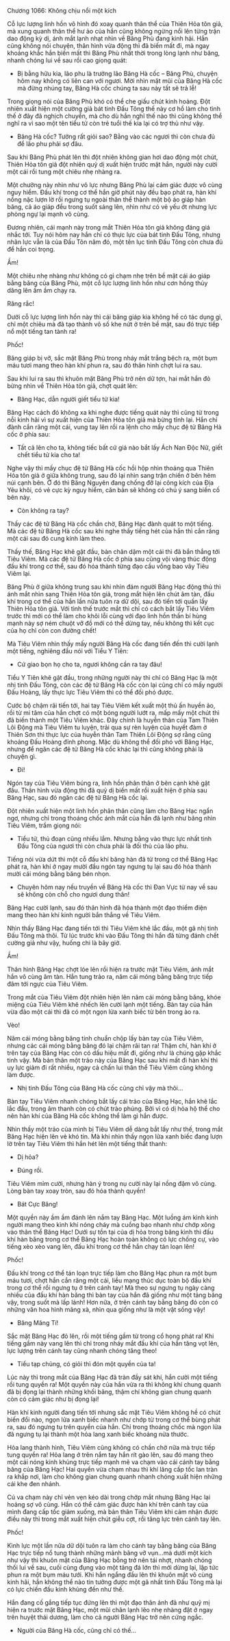 




Chương 1066: Không chịu nổi một kích


Cỗ lực lượng linh hồn vô hình đó xoay quanh thân thể của Thiên Hỏa tôn giả, mà xung quanh thân thể hư ảo của hắn cũng không ngừng nổi lên từng trận dao động kỳ dị, ánh mắt lạnh nhạt nhìn về Băng Phù đang kinh hãi. Hắn cũng không nói chuyện, thân hình vừa động thì đã biến mất đi, mà ngay khoảng khắc hắn biến mất thì Băng Phù nhất thời trong lòng lạnh như băng, nhanh chóng lui về sau rồi cao giọng quát:

- Bị bằng hữu kia, lão phu là trưởng lão Băng Hà cốc – Băng Phù, chuyện hôm nay không có liên can với ngươi. Mời nhìn mặt mũi của Băng Hà cốc mà đừng nhúng tay, Băng Hà cốc chúng ta sau này tất sẽ trả lễ!

Trong giọng nói của Băng Phù khó có thể che giấu chút kinh hoảng. Đột nhiên xuất hiện một cường giả bát tinh Đấu Tông thế này cơ hồ làm cho tình thế ở đây đã nghịch chuyển, mà cho dù hắn nghĩ thế nào thì cũng không thể nghĩ ra vì sao một tên tiểu tử còn trẻ tuổi thế kia lại có trợ thủ như vậy.

- Băng Hà cốc? Tưởng rất giỏi sao? Bằng vào các ngươi thì còn chưa đủ để lão phu phải sợ đâu.

Sau khi Băng Phù phát lên thì đột nhiên không gian hơi dao động một chút, Thiên Hỏa tôn giả đột nhiên quỷ dị xuất hiện trước mặt hắn, người này cười một cái rồi tung một chiêu nhẹ nhàng ra.

Một chưởng này nhìn như vô lực nhưng Băng Phù lại cảm giác được vô cùng nguy hiểm. Đấu khí trong cơ thể hắn giờ phút này đều bạo phát ra, hàn khí nồng nặc lượn lờ rồi ngưng tụ ngoài thân thể thành một bộ áo giáp hàn băng, cả áo giáp đều trong suốt sáng lên, nhìn như có vẻ yếu ớt nhưng lực phòng ngự lại mạnh vô cùng.

Đương nhiên, cái mạnh này trong mắt Thiên Hỏa tôn giả không đáng giá nhắc tới. Tuy nói hôm nay hắn chỉ có thực lực của bát tinh Đấu Tông, nhưng nhãn lực vẫn là của Đấu Tôn năm đó, một tên lục tinh Đấu Tông còn chưa đủ để hắn coi trọng.

Ầm!

Một chiêu nhẹ nhàng như không có gì chạm nhẹ trên bề mặt cái áo giáp bằng băng của Băng Phù, một cỗ lực lượng linh hồn như cơn hồng thủy dâng lên ầm ầm chạy ra.

Răng rắc!

Dưới cỗ lực lượng linh hồn này thì cái băng giáp kia không hề có tác dụng gì, chỉ một chiêu mà đã tạo thành vô số khe nứt ở trên bề mặt, sau đó trực tiếp nổ một tiếng tan tành ra!

Phốc!

Băng giáp bị vỡ, sắc mặt Băng Phù trong nháy mắt trắng bệch ra, một bụm máu tươi mang theo hàn khí phun ra, sau đó thân hình chợt lui ra sau.

Sau khi lui ra sau thì khuôn mặt Băng Phù trở nên dữ tợn, hai mắt hắn đỏ bừng nhìn về Thiên Hỏa tôn giả, chợt quát lên:

- Băng Hạc, dẫn người giết tiểu tử kia!

Băng Hạc cách đó không xa khi nghe được tiếng quát này thì cũng từ trong nỗi kinh hãi vì sự xuất hiện của Thiên Hỏa tôn giả mà bừng tĩnh lại. Hắn chỉ đành cắn răng một cái, vung tay lên rồi ra lệnh cho mấy chục đệ tử Băng Hà cốc ở phía sau:

- Tất cả lên cho ta, không tiếc bất cứ giá nào bắt lấy Ách Nan Độc Nữ, giết chết tiểu tử kia cho ta!

Nghe vậy thì mấy chục đệ tử Băng Hà cốc hồi hộp nhìn thoáng qua Thiên Hỏa tôn giả ở giữa không trung, sau đó lại nhìn sang trận chiến ở bên hẽm núi cạnh bên. Ở đó thì Băng Nguyên đang chống đỡ lại công kích của Địa Yêu khôi, có vẻ cực kỳ nguy hiểm, căn bản sẽ không có chú ý sang biến cố bên này.

- Còn không ra tay?

Thấy các đệ tử Băng Hà cốc chần chờ, Băng Hạc đành quát to một tiếng. Mà các đệ tử Băng Hà cốc sau khi nghe thấy tiếng hét của hắn thì cắn răng một cái sau đó cung kính làm theo.

Thấy thế, Băng Hạc khẽ gật đầu, bàn chân dậm một cái thì đã bắn thẳng tới Tiêu Viêm. Mà các đệ tử Băng Hà cốc ở phía sau cũng vội vàng thúc động đấu khí trong cơ thể, sau đó hóa thành từng đạo cầu vồng bao vây Tiêu Viêm lại.

Băng Phù ở giữa không trung sau khi nhìn đám người Băng Hạc động thủ thì ánh mắt nhìn sang Thiên Hỏa tôn giả, trong mắt hiện lên chút âm tàn, đấu khí trong cơ thể của hắn lần nữa tuôn ra dữ dội, sau đó tiến tới quấn lấy Thiên Hỏa tôn giả. Với tình thế trước mắt thì chỉ có cách bắt lấy Tiêu Viêm trước thì mới có thể làm cho khôi lỗi cùng với đạo linh hồn thần bí hùng mạnh này sợ ném chuột vỡ đồ mới có thể dừng tay, nếu không thì kết cục của họ chỉ còn con đường chết!

Mà Tiêu Viêm nhìn thấy mấy người Băng Hà cốc đang tiến đến thì cười lạnh một tiếng, nghiêng đầu nói với Tiểu Y Tiên:

- Cứ giao bọn họ cho ta, ngươi không cần ra tay đâu!

Tiểu Y Tiên khẽ gật đầu, trong những người này thì chỉ có Băng Hạc là một nhị tinh Đấu Tông, còn các đệ tử Băng Hà cốc còn lại cũng chỉ có mấy người Đấu Hoàng, lấy thực lực Tiêu Viêm thì có thể đối phó được.

Cước bộ chậm rãi tiến tới, hai tay Tiêu Viêm kết xuất một thủ ấn huyền ảo, rồi từ mi tâm của hắn chợt có một bóng người lướt ra, mấp mấy một chút thì đã biến thành một Tiêu Viêm khác. Đây chính là huyễn thân của Tam Thiên Lôi Động mà Tiêu Viêm tu luyện, trải qua sự rèn luyện của huyết đàm ở Thiên Sơn thì thực lực của huyễn thân Tam Thiên Lôi Động sợ rằng cũng khoảng Đấu Hoàng đỉnh phong. Mặc dù không thể đối phó với Băng Hạc, nhưng để ngăn các đệ tử Băng Hà cốc khác lại thì cũng không phải là chuyện gì.

- Đi!

Ngón tay của Tiêu Viêm búng ra, linh hồn phân thân ở bên cạnh khẽ gật đầu. Thân hình vừa động thì đã quỷ dị biến mất rồi xuất hiện ở phía sau Băng Hạc, sau đó ngăn các đệ tử Băng Hà cốc lại.

Đột nhiên xuất hiện một linh hồn phân thân cũng làm cho Băng Hạc ngẩn ngơ, nhưng chỉ trong thoáng chốc ánh mắt của hắn đã lạnh như băng nhìn Tiêu Viêm, trầm giọng nói:

- Tiểu tử, thủ đoạn cũng nhiều lắm. Nhưng bằng vào thực lực nhất tinh Đấu Tông của ngươi thì còn chưa phải là đối thủ của lão phu.

Tiếng nói vừa dứt thì một cỗ đấu khí băng hàn đã từ trong cơ thể Băng Hạc phát ra, hàn khí ở ngay mười đầu ngón tay ngưng tụ lại sau đó hóa thành mười cái móng bằng băng bén nhọn.

- Chuyên hôm nay nếu truyền về Băng Hà cốc thì Đan Vực từ nay về sau sẽ không còn chỗ cho ngươi dung thân!

Băng Hạc cười lạnh, sau đó thân hình đã hóa thành một đạo thiểm điện mang theo hàn khí kinh người bắn thẳng về Tiêu Viêm.

Nhìn thấy Băng Hạc đang tiến tới thì Tiêu Viêm khẽ lắc đầu, một gã nhị tinh Đấu Tông mà thôi. Từ lúc trước khi vào Đấu Tông thì hắn đã từng đánh chết cường giả như vậy, huống chi là bây giờ.

Ầm!

Thân hình Băng Hạc chợt lóe lên rồi hiện ra trước mặt Tiêu Viêm, ánh mắt hắn vô cùng âm tàn. Hắn tung trảo ra, năm cái móng bằng băng trực tiếp đâm tới ngực của Tiêu Viêm.

Trong mắt của Tiêu Viêm đột nhiên hiện lên năm cái móng bằng băng, khóe miệng của Tiêu Viêm khẽ nhếch lên cười lạnh một tiếng. Bàn tay của hắn vừa đảo một cái thì đã có một ngọn lửa xanh biếc từ bên trong ào ra.

Vèo!

Năm cái móng bằng băng tinh chuẩn chộp lấy bàn tay của Tiêu Viêm, nhưng các cái móng bằng băng đó lại chậm rãi tan ra! Thậm chí, hàn khí ở trên tay của Băng Hạc còn có dấu hiệu mất đi, giống như là chúng gặp khắc tinh vậy. Mà bản thân một trảo này của Băng Hạc sau khi mất đi hàn khí thì uy lực giảm đi rất nhiều, ngay cả chấn lui thân thể Tiêu Viêm cũng không làm được.

- Nhị tinh Đấu Tông của Băng Hà cốc cũng chỉ vậy mà thôi…

Bàn tay Tiêu Viêm nhanh chóng bắt lấy cái trảo của Băng Hạc, hắn khẽ lắc lắc đầu, trong âm thanh còn có chút trào phúng. Bởi vì có dị hỏa hộ thể cho nên hàn khí của Băng Hà cốc không thể làm gì hắn được.

Nhìn thấy một trảo của mình bị Tiêu Viêm dễ dàng bắt lấy như thế, trong mắt Băng Hạc hiện lên vẻ khó tin. Mà khi nhìn thấy ngọn lửa xanh biếc đang lượn lờ trên tay Tiêu Viêm thì hắn hét lên một tiếng thất thanh:

- Dị hỏa?

- Đúng rồi.

Tiêu Viêm mỉm cười, nhưng hàn ý trong nụ cười này lại nồng đậm vô cùng. Lòng bàn tay xoay tròn, sau đó hóa thành quyền!

- Bát Cực Băng!

Một quyền này ầm ầm đánh lên nắm tay Băng Hạc. Một luồng ám kình kinh người mang theo kình khí nóng cháy mà cuồng bạo nhanh như chớp xông vào thân thể Băng Hạc! Dưới sự tồn tại của dị hỏa trong băng kình thì đấu khí hàn băng trong cơ thể Băng Hạc hoàn toàn không có lực chống cự, vào tiếng xèo xèo vang lên, đấu khí trong cơ thể hắn chạy tán loạn lên!

Phốc!

Đấu khí trong cơ thể tán loạn trực tiếp làm cho Băng Hạc phun ra một bụm máu tươi, chợt hắn cắn răng một cái, liều mạng thúc dục toàn bộ đấu khí trong cơ thể rồi ngưng tụ ở trên cánh tay! Mà theo sự ngưng tụ ngày càng nhiều của đấu khí hàn băng thì bàn tay của hắn đã giống như một tảng băng vậy, trong suốt mà lấp lánh! Hơn nữa, ở trên cánh tay bằng băng đó còn có những văn hoa hình mãng xà, nhìn qua giống như là một vật sống vậy!

- Băng Mãng Tí!

Sắc mặt Băng Hạc đỏ lên, rồi một tiếng gầm từ trong cổ họng phát ra! Khi tiếng gầm này vang lên thì chỉ trong nháy mắt đấu khí của hắn tăng vọt lên, lực lượng trên cánh tay cũng nhanh chóng tăng theo!

- Tiểu tạp chủng, có giỏi thì đón một quyền của ta!

Lúc này thì trong mắt của Băng Hạc đã tràn đầy sát khí, hắn cười một tiếng rồi tung quyền ra! Một quyền này của hắn vừa ra thì không khí chung quanh đã bị đọng lại thành những khối băng, thậm chí không gian chung quanh còn có cảm giác như bị đọng lại!

Hàn khí kinh người đang tiến tới nhưng sắc mặt Tiêu Viêm không hề có chút biến đổi nào, ngọn lửa xanh biếc nhanh như chớp từ trong cơ thể bùng phát ra, sau đó ngưng tụ trên quyền của hắn. Chỉ trong thoáng chốc mà ngọn lửa đã ngưng tụ lại thành một hỏa lang xanh biếc khoảng nửa thước.

Hỏa lang thành hình, Tiêu Viêm cũng không có chần chờ nữa mà trực tiếp tung quyền ra! Hỏa lang ở trên nắm tay hắn rít gào lên, sau đó mang theo một cái nóng kinh khủng trực tiếp mạnh mẽ va chạm vào cái cánh tay bằng băng của Băng Hạc! Hai quyền vừa chạm nhau thì khí lãng cấp tốc lan tràn ra khắp nơi, làm cho không gian chung quanh nhanh chóng xuất hiện những cái khe đen nhánh.

Cú va chạm này chỉ vẻn vẹn kéo dài trong chớp mắt nhưng Băng Hạc lại hoảng sợ vô cùng. Hắn có thể cảm giác được hàn khí trên cánh tay của mình đang cấp tốc giảm xuống, mà bản thân Tiêu Viêm khi cảm nhận được điều này thì trong mắt xuất hiện chút giễu cợt, rồi tăng lực trên cánh tay lên.

Phốc!

Kình lực một lần nữa dữ dội tuôn ra làm cho cánh tay bằng băng của Băng Hạc trực tiếp nổ tung thành những mảnh băng vỡ vụn…mà dưới một kích như vậy thì khuôn mặt của Băng Hạc bỗng trở nên tái nhợt, nhanh chóng thối lui về sau, cuối cùng đụng vào một tảng đá lớn thì mới dừng lại, lập tức phun ra một bụm máu tưới. Khi hắn ngẩng đầu lên thì khuôn mặt vô cùng kinh hãi, hắn không thể nào tin tưởng được một gã nhất tinh Đấu Tông mà lại có lực chiến đấu kinh khủng đến như thế.

Hắn đang cố gắng tiếp tục đứng lên thì một đạo thân ảnh đã như quỷ mị hiện ra trước mặt Băng Hạc, một mũi chân lạnh lẽo nhẹ nhàng đặt ở ngay trên huyệt thái dương, làm cho cả người Băng Hạc trở nên cứng ngắc.

- Người của Băng Hà cốc, cũng chỉ có thế…




